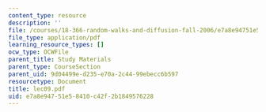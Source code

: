 ```yaml
---
content_type: resource
description: ''
file: /courses/18-366-random-walks-and-diffusion-fall-2006/e7a8e94751e58410c42f2b1849576228_lec09.pdf
file_type: application/pdf
learning_resource_types: []
ocw_type: OCWFile
parent_title: Study Materials
parent_type: CourseSection
parent_uid: 9d04499e-d235-e70a-2c44-99ebecc6b597
resourcetype: Document
title: lec09.pdf
uid: e7a8e947-51e5-8410-c42f-2b1849576228
---
```

